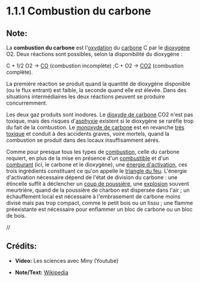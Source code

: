 # 1.1.1 Combustion du carbone

## Note:

La **combustion du carbone** est l'[oxydation](https://fr.wikipedia.org/wiki/R%C3%A9action_d%27oxydor%C3%A9duction) du [carbone](https://fr.wikipedia.org/wiki/Carbone) C par le [dioxygène](https://fr.wikipedia.org/wiki/Dioxyg%C3%A8ne) O2. Deux réactions sont possibles, selon la disponibilité du dioxygène :

C + 1/2 O2 → [CO](https://fr.wikipedia.org/wiki/Monoxyde_de_carbone) (combustion incomplète) ;C + O2 → [CO2](https://fr.wikipedia.org/wiki/Dioxyde_de_carbone) (combustion complète).

La première réaction se produit quand la quantité de dioxygène 
disponible (ou le flux entrant) est faible, la seconde quand elle est 
élevée. Dans des situations intermédiaires les deux réactions peuvent se
 produire concurremment.

Les deux gaz produits sont inodores. Le [dioxyde de carbone](https://fr.wikipedia.org/wiki/Dioxyde_de_carbone) CO2 n'est pas toxique, mais des risques d'[asphyxie](https://fr.wikipedia.org/wiki/Asphyxie) existent si le dioxygène se raréfie trop du fait de la combustion. Le [monoxyde de carbone](https://fr.wikipedia.org/wiki/Monoxyde_de_carbone) est en revanche [très toxique](https://fr.wikipedia.org/wiki/Intoxication_au_monoxyde_de_carbone) et conduit à des accidents graves, voire mortels, quand la combustion se produit dans des locaux insuffisamment aérés.

Comme pour presque tous les types de [combustion](https://fr.wikipedia.org/wiki/Combustion), celle du carbone requiert, en plus de la mise en présence d'un [combustible](https://fr.wikipedia.org/wiki/Combustible) et d'un [comburant](https://fr.wikipedia.org/wiki/Comburant) (ici, le carbone et le dioxygène), une [énergie d'activation](https://fr.wikipedia.org/wiki/%C3%89nergie_d%27activation), ces trois ingrédients constituant ce qu'on appelle le [triangle du feu](https://fr.wikipedia.org/wiki/Triangle_du_feu). L'énergie d'activation nécessaire dépend de l'état de division du carbone : une étincelle suffit à déclencher un [coup de poussière](https://fr.wikipedia.org/wiki/Poussier), une [explosion](https://fr.wikipedia.org/wiki/Explosion)
 souvent meurtrière, quand de la poussière de charbon est dispersée dans
 l'air ; un échauffement local est nécessaire à l'embrasement de carbone
 moins divisé mais pas trop compact, comme le petit bois ou un tissu ; 
une flamme préexistante est nécessaire pour enflammer un bloc de carbone
 ou un bloc de bois.

//

## Crédits:

- **Video:** Les sciences avec Miny (Youtube)

- **Note/Text:** [Wikipedia](https://fr.wikipedia.org/wiki/Combustion_du_carbone_(r%C3%A9action_chimique))